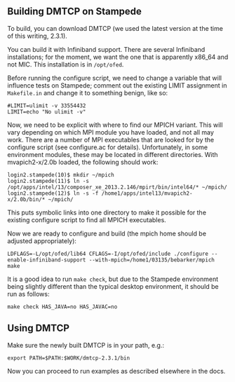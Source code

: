 ## Building DMTCP on Stampede

To build, you can download DMTCP (we used the latest version at the 
time of this writing, 2.3.1).

You can build it with Infiniband support. There are several Infiniband
installations; for the moment, we want the one that is apparently
x86_64 and not MIC. This installation is in `/opt/ofed`.

Before running the configure script, we need to change a variable that
will influence tests on Stampede; comment out the existing LIMIT assignment
in `Makefile.in` and change it to something benign, like so:

```
#LIMIT=ulimit -v 33554432
LIMIT=echo "No ulimit -v"

```

Now, we need to be explicit with where to find our MPICH variant.
This will vary depending on which MPI module you have loaded, and
not all may work. There are a number of MPI executables that are 
looked for by the configure script (see configure.ac for details).
Unfortunately, in some environment modules, these may be located
in different directories. With mvapich2-x/2.0b loaded, the following
should work:

```
login2.stampede(10)$ mkdir ~/mpich
login2.stampede(11)$ ln -s /opt/apps/intel/13/composer_xe_2013.2.146/mpirt/bin/intel64/* ~/mpich/
login2.stampede(12)$ ln -s -f /home1/apps/intel13/mvapich2-x/2.0b/bin/* ~/mpich/

```
This puts symbolic links into one directory to make it possible
for the existing configure script to find all MPICH executables.

Now we are ready to configure and build (the mpich home should be adjusted appropriately):

```
LDFLAGS=-L/opt/ofed/lib64 CFLAGS=-I/opt/ofed/include ./configure --enable-infiniband-support --with-mpich=/home1/03135/bebarker/mpich
make
```

It is a good idea to run `make check`, but due to the Stampede environment being slightly different than the typical desktop environment, it should be run as follows:

```
make check HAS_JAVA=no HAS_JAVAC=no
```


## Using DMTCP

Make sure the newly built DMTCP is in your path, e.g.:

```
export PATH=$PATH:$WORK/dmtcp-2.3.1/bin
```

Now you can proceed to run examples as described elsewhere in the docs.


